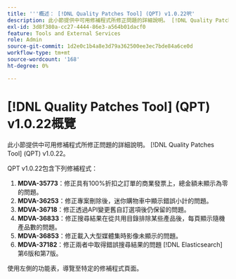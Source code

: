 ```yaml
---
title: '''概述： [!DNL Quality Patches Tool] (QPT) v1.0.22呎'
description: 此小節提供中可用修補程式所修正問題的詳細說明。 [!DNL Quality Patches Tool] (QPT) v1.0.22。
exl-id: 3d8f380a-cc27-4444-86e3-a564b01dacf0
feature: Tools and External Services
role: Admin
source-git-commit: 1d2e0c1b4a8e3d79a362500ee3ec7bde84a6ce0d
workflow-type: tm+mt
source-wordcount: '168'
ht-degree: 0%

---
```


# [!DNL Quality Patches Tool] (QPT) v1.0.22概覽

此小節提供中可用修補程式所修正問題的詳細說明。 [!DNL Quality Patches Tool] (QPT) v1.0.22。

QPT v1.0.22包含下列修補程式：

1. **MDVA-35773**：修正具有100%折扣之訂單的商業發票上，總金額未顯示為零的問題。
1. **MDVA-36253**：修正專案刪除後，迷你購物車中顯示錯誤小計的問題。
1. **MDVA-36718**：修正透過API變更舊自訂選項後仍保留的問題。
1. **MDVA-36833**：修正搜尋結果在從共用目錄排除某些產品後，每頁顯示隨機產品數的問題。
1. **MDVA-36853**：修正載入大型媒體集時影像未顯示的問題。
1. **MDVA-37182**：修正兩者中取得錯誤搜尋結果的問題 [!DNL Elasticsearch] 第6版和第7版。

使用左側的功能表，導覽至特定的修補程式頁面。
